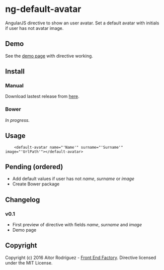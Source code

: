# ng-default-avatar
AngularJS directive to show an user avatar. Set a default avatar with initials if user has not avatar image.

## Demo
See the [demo page](https://aitorrodriguez990.github.io/ng-default-avatar/demo.html) with directive working.

## Install
### Manual
Download lastest release from [here](https://github.com/AitorRodriguez990/ng-default-avatar/releases/latest).

### Bower
*In progress.*

## Usage

        <default-avatar name="'Name'" surname="'Surname'" image="'UrlPath'"></default-avatar>

## Pending (ordered)
* Add default values if user has not *name*, *surname* or *image*
* Create Bower package


## Changelog
### v0.1
* First preview of directive with fields *name*, *surname* and *image*
* Demo page

## Copyright
Copyright (c) 2016 Aitor Rodríguez - [Front End Factory](http://www.frontendfactory.es). Directive licensed under the MIT License.

